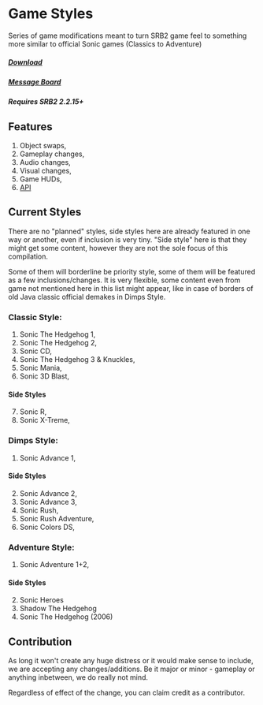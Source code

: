# Game Styles

Series of game modifications meant to turn SRB2 game feel to something more similar to official Sonic games (Classics to Adventure) 

##### [Download](https://github.com/TeamSprings/SRB2-Game-Styles/releases)
##### [Message Board](https://mb.srb2.org/addons/game-styles.8024/)

##### Requires SRB2 2.2.15+

##### 

## Features

1) Object swaps,
2) Gameplay changes,
3) Audio changes,
4) Visual changes,
5) Game HUDs,
6) [API](https://github.com/TeamSprings/SRB2-Game-Styles/wiki/Add%E2%80%90on-Support)

## Current Styles

There are no "planned" styles, side styles here are already featured in one way or another, even if inclusion is very tiny.
"Side style" here is that they might get some content, however they are not the sole focus of this compilation. 

Some of them will borderline be priority style, some of them will be featured as a few inclusions/changes.
It is very flexible, some content even from game not mentioned here in this list might appear, like in case of borders of old Java classic official demakes in Dimps Style.

### Classic Style:

1) Sonic The Hedgehog 1,
2) Sonic The Hedgehog 2,
3) Sonic CD,
4) Sonic The Hedgehog 3 & Knuckles,
5) Sonic Mania,
6) Sonic 3D Blast,

#### Side Styles
7) Sonic R,
8) Sonic X-Treme,

### Dimps Style:

1) Sonic Advance 1,

#### Side Styles
2) Sonic Advance 2,
3) Sonic Advance 3,
4) Sonic Rush,
5) Sonic Rush Adventure,
6) Sonic Colors DS,

### Adventure Style:

1) Sonic Adventure 1+2,

#### Side Styles
2) Sonic Heroes
3) Shadow The Hedgehog
4) Sonic The Hedgehog (2006)

## Contribution

As long it won't create any huge distress or it would make sense to include, we are accepting any changes/additions. 
Be it major or minor - gameplay or anything inbetween, we do really not mind.

Regardless of effect of the change, you can claim credit as a contributor.
